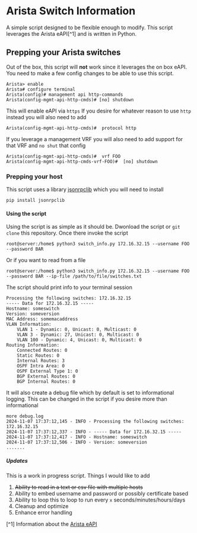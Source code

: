 # Arista Switch Information
A simple script designed to be flexible enough to modify.  This script leverages the Arista eAPI[^1] and is written in Python.

## Prepping your Arista switches
Out of the box, this script will **not** work since it leverages the on box eAPI. You need to make a few config changes to be able to use this script.

    Arista> enable
    Arista# configure terminal
    Arista(config)# management api http-commands
    Arista(config-mgmt-api-http-cmds)# [no] shutdown

This will enable eAPI via `https`  If you desire for whatever reason to use `http` instead you will also need to add

    Arista(config-mgmt-api-http-cmds)#  protocol http

If you leverage a management VRF you will also need to add support for that VRF and `no shut` that config

    Arista(config-mgmt-api-http-cmds)#  vrf FOO
    Arista(config-mgmt-api-http-cmds-vrf-FOO)#  [no] shutdown

### Prepping your host
This script uses a library [jsonrpclib](https://github.com/joshmarshall/jsonrpclib) which you will need to install

    pip install jsonrpclib

#### Using the script
Using the script is as simple as it should be.  Dwonload the script or `git clone` this repository.  Once there invoke the script

    root@server:/home$ python3 switch_info.py 172.16.32.15 --username FOO --password BAR

Or if you want to read from a file

    root@server:/home$ python3 switch_info.py 172.16.32.15 --username FOO --password BAR --ip-file /path/to/file/switches.txt

The script should print info to your terminal session

    Processing the following switches: 172.16.32.15
    ----- Data for 172.16.32.15 -----
    Hostname: someswitch
    Version: someversion
    MAC Address: somemacaddress
    VLAN Information:
        VLAN 1 - Dynamic: 0, Unicast: 0, Multicast: 0
        VLAN 3 - Dynamic: 27, Unicast: 0, Multicast: 0
        VLAN 100 - Dynamic: 4, Unicast: 0, Multicast: 0
    Routing Information:
        Connected Routes: 0
        Static Routes: 0
        Internal Routes: 3
        OSPF Intra Area: 0
        OSPF External Type 1: 0
        BGP External Routes: 0
        BGP Internal Routes: 0

It will also create a debug file which by default is set to informational logging.  This can be changed in the script if you desire more than informational

    more debug.log
    2024-11-07 17:37:12,145 - INFO - Processing the following switches: 172.16.32.15
    2024-11-07 17:37:12,337 - INFO - ----- Data for 172.16.32.15 -----
    2024-11-07 17:37:12,417 - INFO - Hostname: someswitch
    2024-11-07 17:37:12,506 - INFO - Version: someversion
    .......

##### Updates
This is a work in progress script.  Things I would like to add
1.  ~~Ability to read in a text or csv file with multiple hosts~~
2.  Ability to embed username and password or possibly certificate based
3.  Ability to loop this to loop to run every `x` seconds/minutes/hours/days
4.  Cleanup and optimize
5.  Enhance error handling

[^1] Information about the [Arista eAPI](https://arista.my.site.com/AristaCommunity/s/article/arista-eapi-101)
